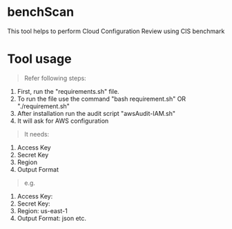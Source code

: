 # benchScan
This tool helps to perform Cloud Configuration Review using CIS benchmark

# Tool usage
>Refer following steps:
1. First, run the "requirements.sh" file.
2. To run the file use the command "bash requirement.sh" OR "./requirement.sh"
3. After installation run the audit script "awsAudit-IAM.sh"
4. It will ask for AWS configuration

>It needs:
1. Access Key
2. Secret Key
3. Region
4. Output Format
>e.g.
1. Access Key: <key provided by client OR your access key>
2. Secret Key: <key provided by client OR your secret key>
3. Region: us-east-1
4. Output Format: json
etc.
